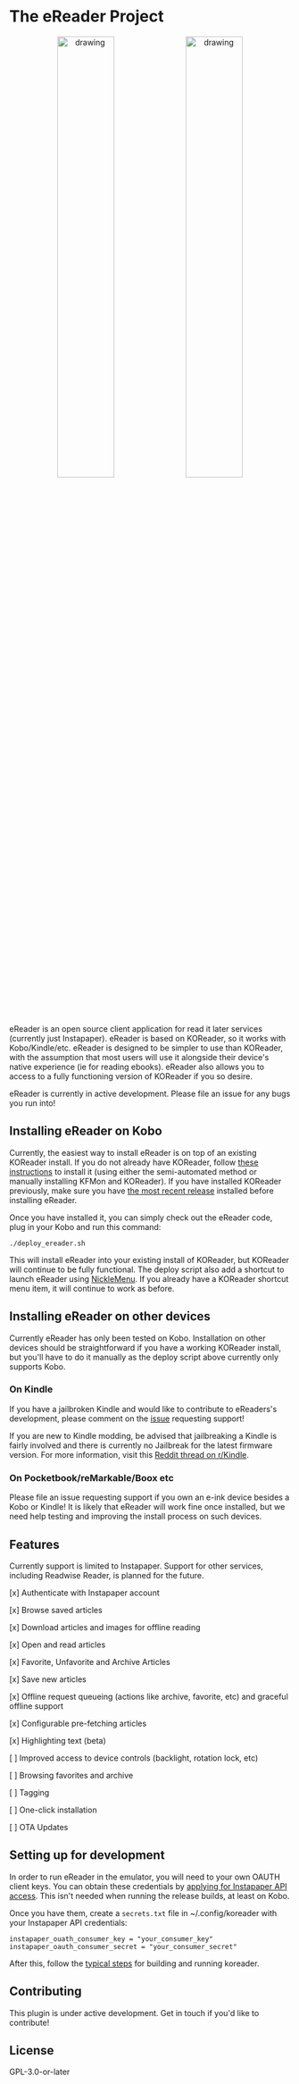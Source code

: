 # The eReader Project

<p align="center">
  <img src="https://github.com/user-attachments/assets/4baac2a7-6a21-41b1-b0c3-4ccf395bb932" alt="drawing" style="width:45%;"/>
  <img src="https://github.com/user-attachments/assets/0c857390-adaa-4afc-a35a-f0bffa95c781" alt="drawing" style="width:45%;"/>
  
</p>

eReader is an open source client application for read it later services (currently just Instapaper). eReader is based on KOReader, so it works with Kobo/Kindle/etc. eReader is designed to be simpler to use than KOReader, with the assumption that most users will use it alongside their device's native experience (ie for reading ebooks). eReader also allows you to access to a fully functioning version of KOReader if you so desire.

eReader is currently in active development. Please file an issue for any bugs you run into!

## Installing eReader on Kobo

Currently, the easiest way to install eReader is on top of an existing KOReader install. If you do not already have KOReader, follow [these instructions](https://github.com/koreader/koreader/wiki/Installation-on-Kobo-devices) to install it (using either the semi-automated method or manually installing KFMon and KOReader). If you have installed KOReader previously, make sure you have [the most recent release](https://github.com/koreader/koreader/releases) installed before installing eReader.

Once you have installed it, you can simply check out the eReader code, plug in your Kobo and run this command:
```
./deploy_ereader.sh
```

This will install eReader into your existing install of KOReader, but KOReader will continue to be fully functional. The deploy script also add a shortcut to launch eReader using [NickleMenu](https://github.com/pgaskin/NickelMenu). If you already have a KOReader shortcut menu item, it will continue to work as before. 

## Installing eReader on other devices

Currently eReader has only been tested on Kobo. Installation on other devices should be straightforward if you have a working KOReader install, but you'll have to do it manually as the deploy script above currently only supports Kobo. 

### On Kindle
If you have a jailbroken Kindle and would like to contribute to eReaders's development, please comment on the [issue](https://github.com/quicklywilliam/ereader/issues/7) requesting support!

If you are new to Kindle modding, be advised that jailbreaking a Kindle is fairly involved and there is currently no Jailbreak for the latest firmware version. For more information, visit this [Reddit thread on r/Kindle](https://www.reddit.com/r/kindle/comments/1khoafs/does_anybody_have_any_idea_when_new_jailbreak_for/).

### On Pocketbook/reMarkable/Boox etc

Please file an issue requesting support if you own an e-ink device besides a Kobo or Kindle! It is likely that eReader will work fine once installed, but we need help testing and improving the install process on such devices.

## Features

Currently support is limited to Instapaper. Support for other services, including Readwise Reader, is planned for the future.

[x] Authenticate with Instapaper account

[x] Browse saved articles

[x] Download articles and images for offline reading

[x] Open and read articles

[x] Favorite, Unfavorite and Archive Articles

[x] Save new articles

[x] Offline request queueing (actions like archive, favorite, etc) and graceful offline support

[x] Configurable pre-fetching articles

[x] Highlighting text (beta)

[ ] Improved access to device controls (backlight, rotation lock, etc)

[ ] Browsing favorites and archive

[ ] Tagging

[ ] One-click installation

[ ] OTA Updates

## Setting up for development

In order to run eReader in the emulator, you will need to your own OAUTH client keys. You can obtain these credentials by [applying for Instapaper API access](https://www.instapaper.com/api). This isn't needed when running the release builds, at least on Kobo.

Once you have them, create a `secrets.txt` file in ~/.config/koreader with your Instapaper API credentials:

```
instapaper_ouath_consumer_key = "your_consumer_key"
instapaper_oauth_consumer_secret = "your_consumer_secret"
```

After this, follow the [typical steps](https://github.com/koreader/koreader/blob/master/doc/Building.md) for building and running koreader.

## Contributing

This plugin is under active development. Get in touch if you'd like to contribute!

## License

GPL-3.0-or-later
